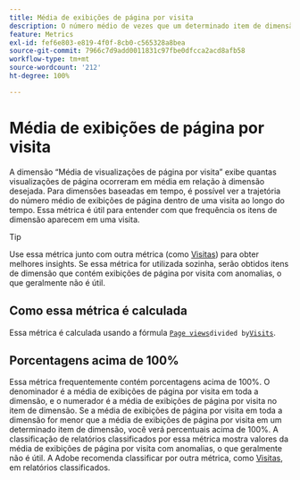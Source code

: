 ```yaml
---
title: Média de exibições de página por visita
description: O número médio de vezes que um determinado item de dimensão apareceu em uma visita.
feature: Metrics
exl-id: fef6e803-e819-4f0f-8cb0-c565328a8bea
source-git-commit: 7966c7d9add0011831c97fbe0dfcca2acd8afb58
workflow-type: tm+mt
source-wordcount: '212'
ht-degree: 100%

---
```


# Média de exibições de página por visita

A dimensão “Média de visualizações de página por visita” exibe quantas visualizações de página ocorreram em média em relação à dimensão desejada. Para dimensões baseadas em tempo, é possível ver a trajetória do número médio de exibições de página dentro de uma visita ao longo do tempo. Essa métrica é útil para entender com que frequência os itens de dimensão aparecem em uma visita.

>[!TIP]
>
>Use essa métrica junto com outra métrica (como [Visitas](visits.md)) para obter melhores insights. Se essa métrica for utilizada sozinha, serão obtidos itens de dimensão que contém exibições de página por visita com anomalias, o que geralmente não é útil.

## Como essa métrica é calculada

Essa métrica é calculada usando a fórmula [`Page views`](page-views.md)` divided by `[`Visits`](visits.md).

## Porcentagens acima de 100%

Essa métrica frequentemente contém porcentagens acima de 100%. O denominador é a média de exibições de página por visita em toda a dimensão, e o numerador é a média de exibições de página por visita no item de dimensão. Se a média de exibições de página por visita em toda a dimensão for menor que a média de exibições de página por visita em um determinado item de dimensão, você verá percentuais acima de 100%. A classificação de relatórios classificados por essa métrica mostra valores da média de exibições de página por visita com anomalias, o que geralmente não é útil. A Adobe recomenda classificar por outra métrica, como [Visitas](visits.md), em relatórios classificados.
